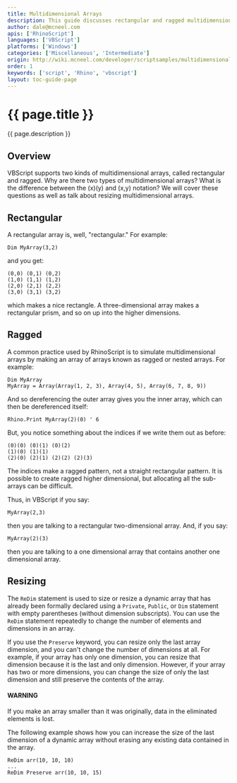 ```yaml
---
title: Multidimensional Arrays
description: This guide discusses rectangular and ragged multidimensional arrays.
author: dale@mcneel.com
apis: ['RhinoScript']
languages: ['VBScript']
platforms: ['Windows']
categories: ['Miscellaneous', 'Intermediate']
origin: http://wiki.mcneel.com/developer/scriptsamples/multidimensional
order: 1
keywords: ['script', 'Rhino', 'vbscript']
layout: toc-guide-page
---
```


# {{ page.title }}

{{ page.description }}

## Overview

VBScript supports two kinds of multidimensional arrays, called rectangular and ragged.  Why are there two types of multidimensional arrays? What is the difference between the (x)(y) and (x,y) notation?  We will cover these questions as well as talk about resizing multidimensional arrays.

## Rectangular

A rectangular array is, well, "rectangular."  For example:

```vbnet
Dim MyArray(3,2)
```

and you get:

```vbs
(0,0) (0,1) (0,2)
(1,0) (1,1) (1,2)
(2,0) (2,1) (2,2)
(3,0) (3,1) (3,2)
```

which makes a nice rectangle. A three-dimensional array makes a rectangular prism, and so on up into the higher dimensions.

## Ragged

A common practice used by RhinoScript is to simulate multidimensional arrays by making an array of arrays known as ragged or nested arrays.  For example:

```vbnet
Dim MyArray
MyArray = Array(Array(1, 2, 3), Array(4, 5), Array(6, 7, 8, 9))
```

And so dereferencing the outer array gives you the inner array, which can then be dereferenced itself:

```vbnet
Rhino.Print MyArray(2)(0) ' 6
```

But, you notice something about the indices if we write them out as before:

```vbs
(0)(0) (0)(1) (0)(2)
(1)(0) (1)(1)
(2)(0) (2)(1) (2)(2) (2)(3)
```

The indices make a ragged pattern, not a straight rectangular pattern.  It is possible to create ragged higher dimensional, but allocating all the sub-arrays can be difficult.

Thus, in VBScript if you say:

```vbnet
MyArray(2,3)
```

then you are talking to a rectangular two-dimensional array.  And, if you say:

```vbnet
MyArray(2)(3)
```

then you are talking to a one dimensional array that contains another one dimensional array.

## Resizing

The `ReDim` statement is used to size or resize a dynamic array that has already been formally declared using a `Private`, `Public`, or `Dim` statement with empty parentheses (without dimension subscripts).  You can use the `ReDim` statement repeatedly to change the number of elements and dimensions in an array.

If you use the `Preserve` keyword, you can resize only the last array dimension, and you can't change the number of dimensions at all.  For example, if your array has only one dimension, you can resize that dimension because it is the last and only dimension.  However, if your array has two or more dimensions, you can change the size of only the last dimension and still preserve the contents of the array.

<div class="bs-callout bs-callout-danger">
  <h4>WARNING</h4>
  <p>If you make an array smaller than it was originally, data in the eliminated elements is lost.</p>
</div>

The following example shows how you can increase the size of the last dimension of a dynamic array without erasing any existing data contained in the array.

```vbnet
ReDim arr(10, 10, 10)
...
ReDim Preserve arr(10, 10, 15)
```
